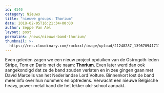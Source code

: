 ```yaml
---
id: 4140
category: Nieuws
title: "nieuwe groups: Thorium"
date: 2018-02-05T16:21:34+00:00
author: Seppe Van Ael
layout: post
permalink: /news/nieuwe-band-thorium/
thumbnail: >-
  https://res.cloudinary.com/rockxxl/image/upload/21248287_1396709417114768_2178950099790141761_o.jpg
---
```

Even geleden zagen we een nieuw project opduiken van de Ostrogoth leden Stripe, Tom en Dario met de naam: **Thorium**. Even later werd dan ook aangekondigd dat ze de band zouden verlaten en in zee gingen gaan met David Marcelis van het Nederlandse Lord Volture. Binnenkort lost de band meer info over hun nummers en optredens. Verwacht een nieuwe Belgische heavy, power metal band die het lekker old-school aanpakt.
